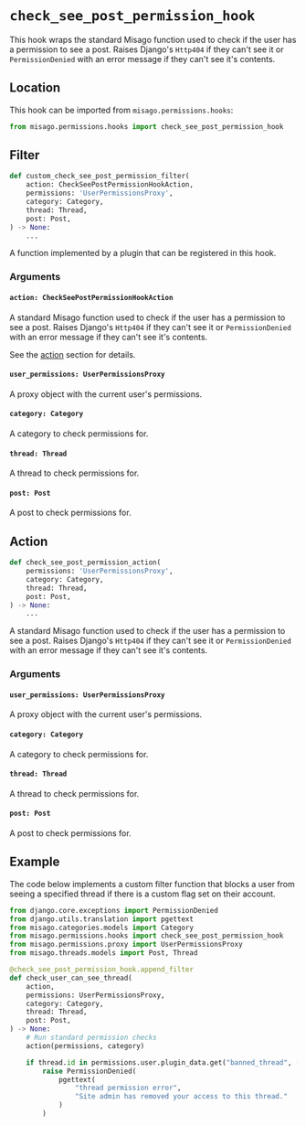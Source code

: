 # `check_see_post_permission_hook`

This hook wraps the standard Misago function used to check if the user has a permission to see a post. Raises Django's `Http404` if they can't see it or `PermissionDenied` with an error message if they can't see it's contents.


## Location

This hook can be imported from `misago.permissions.hooks`:

```python
from misago.permissions.hooks import check_see_post_permission_hook
```


## Filter

```python
def custom_check_see_post_permission_filter(
    action: CheckSeePostPermissionHookAction,
    permissions: 'UserPermissionsProxy',
    category: Category,
    thread: Thread,
    post: Post,
) -> None:
    ...
```

A function implemented by a plugin that can be registered in this hook.


### Arguments

#### `action: CheckSeePostPermissionHookAction`

A standard Misago function used to check if the user has a permission to see a post. Raises Django's `Http404` if they can't see it or `PermissionDenied` with an error message if they can't see it's contents.

See the [action](#action) section for details.


#### `user_permissions: UserPermissionsProxy`

A proxy object with the current user's permissions.


#### `category: Category`

A category to check permissions for.


#### `thread: Thread`

A thread to check permissions for.


#### `post: Post`

A post to check permissions for.


## Action

```python
def check_see_post_permission_action(
    permissions: 'UserPermissionsProxy',
    category: Category,
    thread: Thread,
    post: Post,
) -> None:
    ...
```

A standard Misago function used to check if the user has a permission to see a post. Raises Django's `Http404` if they can't see it or `PermissionDenied` with an error message if they can't see it's contents.


### Arguments

#### `user_permissions: UserPermissionsProxy`

A proxy object with the current user's permissions.


#### `category: Category`

A category to check permissions for.


#### `thread: Thread`

A thread to check permissions for.


#### `post: Post`

A post to check permissions for.


## Example

The code below implements a custom filter function that blocks a user from seeing a specified thread if there is a custom flag set on their account.

```python
from django.core.exceptions import PermissionDenied
from django.utils.translation import pgettext
from misago.categories.models import Category
from misago.permissions.hooks import check_see_post_permission_hook
from misago.permissions.proxy import UserPermissionsProxy
from misago.threads.models import Post, Thread

@check_see_post_permission_hook.append_filter
def check_user_can_see_thread(
    action,
    permissions: UserPermissionsProxy,
    category: Category,
    thread: Thread,
    post: Post,
) -> None:
    # Run standard permission checks
    action(permissions, category)

    if thread.id in permissions.user.plugin_data.get("banned_thread", []):
        raise PermissionDenied(
            pgettext(
                "thread permission error",
                "Site admin has removed your access to this thread."
            )
        )
```
